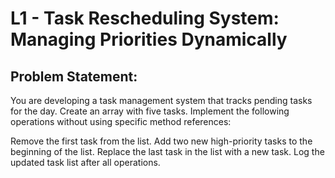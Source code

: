 # L1 - Task Rescheduling System: Managing Priorities Dynamically

## Problem Statement:

You are developing a task management system that tracks pending tasks for the day. Create an array with five tasks. Implement the following operations without using specific method references:

Remove the first task from the list.
Add two new high-priority tasks to the beginning of the list.
Replace the last task in the list with a new task.
Log the updated task list after all operations.
